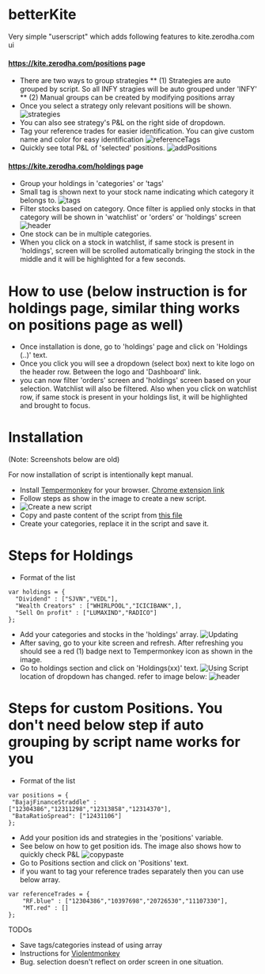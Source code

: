 # betterKite

Very simple "userscript" which adds following features to kite.zerodha.com ui

#### https://kite.zerodha.com/positions page
* There are two ways to group strategies
** (1) Strategies are auto grouped by script. So all INFY stragies will be auto grouped under 'INFY'
** (2) Manual groups can be created by modifying positions array
* Once you select a strategy only relevant positions will be shown.
![strategies](https://dl.dropbox.com/s/414mh3oqvx4ppf2/strategies.png?dl=0)
* You can also see strategy's P&L on the right side of dropdown.
* Tag your reference trades for easier identification. You can give custom name and color for easy identification
![referenceTags](https://dl.dropbox.com/s/i18bklcdebtagia/referenceTags.png?dl=0)
* Quickly see total P&L of 'selected' positions.
![addPositions](https://dl.dropbox.com/s/mvavj8njmt2xvtp/pnlAddition.png?dl=0)

#### https://kite.zerodha.com/holdings page
* Group your holdings in 'categories' or 'tags'
* Small tag is shown next to your stock name indicating which category it belongs to.
![tags](https://dl.dropbox.com/s/ygk9id8c21b3mi8/HoldingsWithTags.png?dl=0)
* Filter stocks based on category. Once filter is applied only stocks in that category will be shown in 'watchlist' or 'orders' or 'holdings' screen
![header](https://dl.dropbox.com/s/zvefkb2pis0ygq4/headerWithTagSelector.png?dl=0)
* One stock can be in multiple categories.
* When you click on a stock in watchlist, if same stock is present in 'holdings', screen will be scrolled automatically bringing the stock in the middle and it will be highlighted for a few seconds.



# How to use (below instruction is for holdings page, similar thing works on positions page as well)
* Once installation is done, go to 'holdings' page and click on 'Holdings (..)' text.
* Once you click you will see a dropdown (select box) next to kite logo on the header row. Between the logo and 'Dashboard' link.
* you can now filter 'orders' screen and 'holdings' screen based on your selection. Watchlist will also be filtered. Also when you click on watchlist row, if same stock is present in your holdings list, it will be highlighted and brought to focus.

# Installation

(Note: Screenshots below are old)

For now installation of script is intentionally kept manual.
* Install [Tempermonkey](https://www.tampermonkey.net/) for your browser. [Chrome extension link](https://chrome.google.com/webstore/detail/tampermonkey/dhdgffkkebhmkfjojejmpbldmpobfkfo)
* Follow steps as show in the image to create a new script.
* ![Create a new script](https://dl.dropbox.com/s/k13sxt4wl6kfb4w/createNewScript.gif?dl=0)
* Copy and paste content of the script from [this file](https://raw.githubusercontent.com/amit0rana/betterKite/master/mySmallCasesOnKite.js)
* Create your categories, replace it in the script and save it.

# Steps for Holdings
* Format of the list
```
var holdings = {
  "Dividend" : ["SJVN","VEDL"],
  "Wealth Creators" : ["WHIRLPOOL","ICICIBANK",],
  "Sell On profit" : ["LUMAXIND","RADICO"]
};
```
* Add your categories and stocks in the 'holdings' array.
![Updating](https://dl.dropbox.com/s/olxz1lubi7aeebp/initialSetup.gif?dl=0)
* After saving, go to your kite screen and refresh. After refreshing you should see a red (1) badge next to Tempermonkey icon as shown in the image.
* Go to holdings section and click on 'Holdings(xx)' text.
![Using Script](https://dl.dropbox.com/s/blxec4q9nop1jmo/usageScript.gif?dl=0)
location of dropdown has changed. refer to image below:
![header](https://dl.dropbox.com/s/zvefkb2pis0ygq4/headerWithTagSelector.png?dl=0)

# Steps for custom Positions. You don't need below step if auto grouping by script name works for you
* Format of the list
```
var positions = {
 "BajajFinanceStraddle" : ["12304386","12311298","12313858","12314370"],
 "BataRatioSpread": ["12431106"]
};
```
* Add your position ids and strategies in the 'positions' variable.
* See below on how to get position ids. The image also shows how to quickly check P&L
![copypaste](https://dl.dropbox.com/s/nkfaa2mrtfu8jvz/copyPastingPosId.gif?dl=0)
* Go to Positions section and click on 'Positions' text.
* if you want to tag your reference trades separately then you can use below array.
```
var referenceTrades = {
    "RF.blue" : ["12304386","10397698","20726530","11107330"],
    "MT.red" : []
};
```

TODOs
* Save tags/categories instead of using array
* Instructions for [Violentmonkey](https://openuserjs.org/about/Violentmonkey-for-Chrome)
* Bug. selection doesn't reflect on order screen in one situation.
